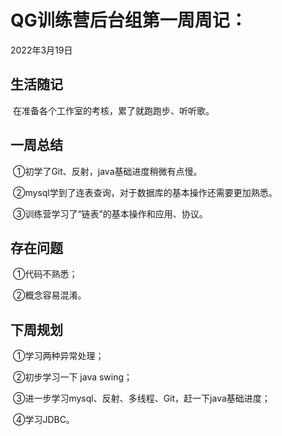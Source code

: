 # QG训练营后台组第一周周记：

2022年3月19日

## 生活随记

​      在准备各个工作室的考核，累了就跑跑步、听听歌。

## 一周总结

​      ①初学了Git、反射，java基础进度稍微有点慢。

​      ②mysql学到了连表查询，对于数据库的基本操作还需要更加熟悉。

​      ③训练营学习了“链表”的基本操作和应用、协议。

## 存在问题

​      ①代码不熟悉；

​      ②概念容易混淆。

## 下周规划

​      ①学习两种异常处理；

​      ②初步学习一下 java swing；

​      ③进一步学习mysql、反射、多线程、Git，赶一下java基础进度；

​      ④学习JDBC。